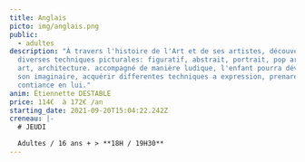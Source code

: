 ```yaml
---
title: Anglais
picto: img/anglais.png
public:
  - adultes
description: "À travers l'histoire de l'Art et de ses artistes, découverte de
  diverses techniques picturales: figuratif, abstrait, portrait, pop art, street
  art, architecture. accompagné de manière ludique, l'enfant pourra développer
  son imaginaire, acquérir differentes techniques a expression, prenare
  contiance en lui."
anim: Étiennette DESTABLE
price: 114€  à 172€ /an
starting_date: 2021-09-20T15:04:22.242Z
creneau: |-
  # JEUDI

  Adultes / 16 ans + > **18H / 19H30**
---
```

